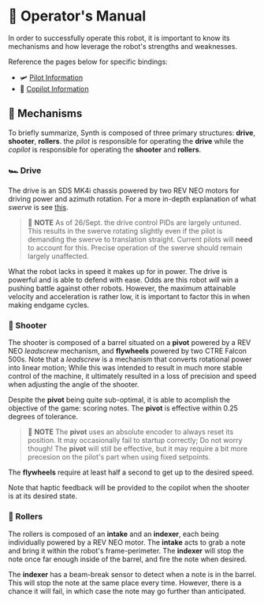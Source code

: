 # 🤖 Operator's Manual
In order to successfully operate this robot, it is important to know its mechanisms and how leverage the robot's strengths and weaknesses.

Reference the pages below for specific bindings:
- 🛩️ [Pilot Information](/docs/manual/PILOT.md)
- 📱 [ Copilot Information](/docs/manual/COPILOT.md)

## 🦾 Mechanisms
To briefly summarize, Synth is composed of three primary structures: **drive**, **shooter**, **rollers**. the *pilot* is responsible for operating the **drive** while the *copilot* is responsible for operating the **shooter** and **rollers**.

### 🏎️ Drive
The drive is an SDS MK4i chassis powered by two REV NEO motors for driving power and azimuth rotation. For a more in-depth explanation of what *swerve* is see [this](https://compendium.readthedocs.io/en/latest/tasks/drivetrains/swerve.html).

> 📌 **NOTE** As of 26/Sept. the drive control PIDs are largely untuned. This results in the swerve rotating slightly even if the pilot is demanding the swerve to translation straight. Current pilots will **need** to account for this. Precise operation of the swerve should remain largely unaffected.

What the robot lacks in speed it makes up for in power. The drive is powerful and is able to defend with ease. Odds are this robot *will* win a pushing battle against other robots. However, the maximum attainable velocity and acceleration is rather low, it is important to factor this in when making endgame cycles.

### 🔫 Shooter
The shooter is composed of a barrel situated on a **pivot** powered by a REV NEO *leadscrew* mechanism, and **flywheels** powered by two CTRE Falcon 500s. Note that a *leadscrew* is a mechanism that converts rotational power into linear motion; While this was intended to result in much more stable control of the machine, it ultimately resulted in a loss of precision and speed when adjusting the angle of the shooter.

Despite the **pivot** being quite sub-optimal, it is able to acomplish the objective of the game: scoring notes. The **pivot** is effective within 0.25 degrees of tolerance.

> 📌 **NOTE** The **pivot** uses an absolute encoder to always reset its position. It may occasionally fail to startup correctly; Do not worry though! The **pivot** will still be effective, but it may require a bit more precesion on the pilot's part when using fixed setpoints.

The **flywheels** require at least half a second to get up to the desired speed.

Note that haptic feedback will be provided to the copilot when the shooter is at its desired state.

### 🎱 Rollers
The rollers is composed of an **intake** and an **indexer**, each being individually powered by a REV NEO motor. The **intake** acts to grab a note and bring it within the robot's frame-perimeter. The **indexer** will stop the note once far enough inside of the barrel, and fire the note when desired.

The **indexer** has a beam-break sensor to detect when a note is in the barrel. This will stop the note at the same place every time. However, there is a chance it will fail, in which case the note may go further than anticipated.
